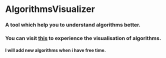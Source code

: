 # AlgorithmsVisualizer

### A tool which help you to understand algorithms better.

### You can visit [this](https://tejeshreddymeka.github.io/Algorithms-visualizer/) to experience the visualisation of algorithms.

#### I will add new algorithms when i have free time.
